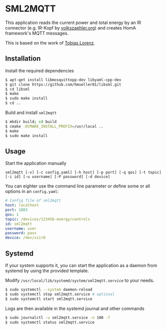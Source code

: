 # SML2MQTT
This application reads the current power and total energy by an IR connector (e.g. IR-Kopf by [volkszaehler.org](http://wiki.volkszaehler.org/)) and creates HomA framework's MQTT messages.

This is based on the work of [Tobias Lorenz](https://bitbucket.org/tobylorenz/sml2mqtt/overview).

## Installation
Install the required dependencies
```bash
$ apt-get install libmosquittopp-dev libyaml-cpp-dev
$ git clone https://github.com/hmueller01/libsml.git
$ cd libsml
$ make
$ sudo make install
$ cd ..
```
Build and install `sml2mqtt`
```bash
$ mkdir build; cd build
$ cmake -DCMAKE_INSTALL_PREFIX=/usr/local ..
$ make
$ sudo make install
```

## Usage
Start the application manually
```none
sml2mqtt [-v] [-c config.yaml] [-h host] [-p port] [-q qos] [-t topic] [-i id] [-u username] [-P password] [-d device]
```
You can eighter use the command line parameter or define some or all options in an `config.yaml`:
```yaml
# Config file of sml2mqtt
host: localhost
port: 1883
qos: 1
topic: /devices/123456-energy/controls
id: sml2mqtt
username: user
password: pass
device: /dev/vzir0
```

## Systemd
If your system supports it, you can start the application as a daemon from systemd by using the provided template.

Modify `/usr/local/lib/systemd/system/sml2mqtt.service` to your needs.
```bash
$ sudo systemctl --system daemon-reload
$ sudo systemctl stop sml2mqtt.service # optional
$ sudo systemctl start sml2mqtt.service
```

Logs are then available in the systemd journal and other commands
```bash
$ sudo journalctl -u sml2mqtt.service -n 100 -f
$ sudo systemctl status sml2mqtt.service
```
